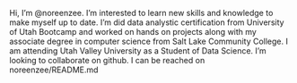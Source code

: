 Hi, I’m @noreenzee.
I’m interested to learn new skills and knowledge to make myself up to date.
I’m did data analystic certification from University of Utah Bootcamp and worked on hands on projects along with my associate degree in computer science from Salt Lake Community College. I am attending Utah Valley University as a Student of Data Science. 
I’m looking to collaborate on github.
I can be reached on noreenzee/README.md
